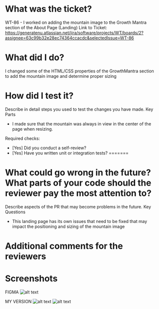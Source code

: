 
 # What was the ticket?
 WT-86 - I worked on adding the mountain image to the Growth Mantra section of the About Page (Landing)
 Link to Ticket: https://generatenu.atlassian.net/jira/software/projects/WT/boards/2?assignee=63c99b32e28ec74364ccacdc&selectedIssue=WT-86
 
 # What did I do?
 
I changed some of the HTML/CSS properties of the GrowthMantra section to add the mountain image and determine proper sizing 
 
 # How did I test it?
 
Describe in detail steps you used to test the changes you have made.
 Key Parts
 - I made sure that the mountain was always in view in the center of the page when resizing.
 
 Required checks:
 
 - [Yes] Did you conduct a self-review?
 - [Yes] Have you written unit or integration tests?
=======

 # What could go wrong in the future? What parts of your code should the reviewer pay the most attention to?
 
 Describe aspects of the PR that may become problems in the future.
 Key Questions
 - This landing page has its own issues that need to be fixed that may impact the positioning and sizing of the mountain image
 
 # Additional comments for the reviewers
 
 # Screenshots
 FIGMA
 ![alt text](public/images/PRImages/Figma_Earnz.png?raw=true "FIGMA") 

 MY VERSION
 ![alt text](public/images/PRImages/Earnz_SS_1.png?raw=true "LOCAL 1")
 ![alt text](public/images/PRImages/Earnz_SS_2.png?raw=true "LOCAL 2")
